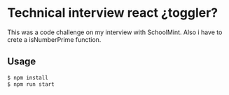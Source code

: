 # Technical interview react ¿toggler?

This was a code challenge on my interview with SchoolMint. Also i have to crete a isNumberPrime function.

## Usage

```bash
$ npm install
$ npm run start
```